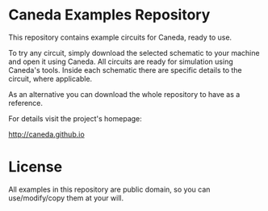 Caneda Examples Repository
==========================

This repository contains example circuits for Caneda, ready to use.

To try any circuit, simply download the selected schematic to your machine and open it using Caneda. All circuits are ready for simulation using Caneda's tools. Inside each schematic there are specific details to the circuit, where applicable.

As an alternative you can download the whole repository to have as a reference.

For details visit the project's homepage:

http://caneda.github.io

License
=======

All examples in this repository are public domain, so you can use/modify/copy them at your will.
